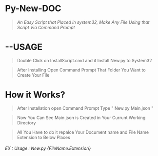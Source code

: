 # Py-New-DOC
> ###### An Easy Script that Placed in system32, Make Any File Using that Script Via Command Prompt

# --USAGE
> Double Click on InstallScript.cmd and it Install New.py to System32

> After Installing Open Command Prompt That Folder You Want to Create Your File

# How it Works?

> After Installation open Command Prompt Type " New.py Main.json " 

> Now You Can See Main.json is Created in Your Currunt Working Directory

> All You Have to do it repalce Your Document name and File Name Extension to Below Places

###### EX : Usage : New.py {FileName.Extension}
